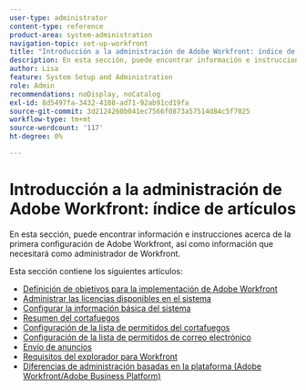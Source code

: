 ```yaml
---
user-type: administrator
content-type: reference
product-area: system-administration
navigation-topic: set-up-workfront
title: "Introducción a la administración de Adobe Workfront: índice de artículos"
description: En esta sección, puede encontrar información e instrucciones acerca de la primera configuración de Adobe Workfront, así como información que necesitará como administrador de Workfront.
author: Lisa
feature: System Setup and Administration
role: Admin
recommendations: noDisplay, noCatalog
exl-id: 8d5497fa-3432-4188-ad71-92ab91cd19fa
source-git-commit: 3d2124260b041ec7566f0873a57514d84c5f7025
workflow-type: tm+mt
source-wordcount: '117'
ht-degree: 0%

---
```


# Introducción a la administración de Adobe Workfront: índice de artículos

En esta sección, puede encontrar información e instrucciones acerca de la primera configuración de Adobe Workfront, así como información que necesitará como administrador de Workfront.

Esta sección contiene los siguientes artículos:

* [Definición de objetivos para la implementación de Adobe Workfront](../../administration-and-setup/get-started-wf-administration/define-wf-goals-objectives.md)
* [Administrar las licencias disponibles en el sistema](../../administration-and-setup/get-started-wf-administration/manage-available-licenses-in-your-system.md)
* [Configurar la información básica del sistema](../../administration-and-setup/get-started-wf-administration/configure-basic-info.md)
* [Resumen del cortafuegos](../../administration-and-setup/get-started-wf-administration/firewall-overview.md)
* [Configuración de la lista de permitidos del cortafuegos](../../administration-and-setup/get-started-wf-administration/configure-your-firewall.md)
* [Configuración de la lista de permitidos de correo electrónico](../../administration-and-setup/get-started-wf-administration/configure-your-email-allowlist.md)
* [Envío de anuncios](../../administration-and-setup/get-started-wf-administration/view-send-announcements.md)
* [Requisitos del explorador para Workfront](../../administration-and-setup/get-started-wf-administration/workfront-browser-requirements.md)
* [Diferencias de administración basadas en la plataforma (Adobe Workfront/Adobe Business Platform)](../../administration-and-setup/get-started-wf-administration/actions-in-admin-console.md)
